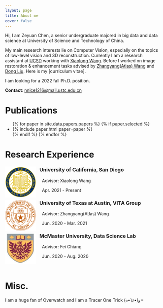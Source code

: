 ```yaml
---
layout: page
title: About me 
cover: false
---
```


Hi, I am Zeyuan Chen, a senior undergraduate majored in big data and data science at University of Science and Technology of China.

My main research interests lie on Computer Vision, especially on the topics of low-level vision and 3D reconstruction. Currently I am a research assistant at [UCSD](https://ucsd.edu) working with [Xiaolong Wang](https://xiaolonw.github.io/). Before I worked on image restoration & enhancement tasks advised by [Zhangyang(Atlas) Wang](https://vita-group.github.io/) and [Dong Liu](http://staff.ustc.edu.cn/~dongeliu/). Here is my [curriculum vitae].

I am looking for a 2022 fall Ph.D. position.

**Contact**: nnice1216@mail.ustc.edu.cn

# Publications 
<ul>
{% for paper in site.data.papers.papers %}
  {% if paper.selected %}
  <li>
  {% include paper.html paper=paper %}
  </li>
  {% endif %}
{% endfor %}
</ul>



# Research Experience

<div style="clear: both;">
  <div style="float: left; margin-right 1em;">
    <img src="/assets/img/ucsd.png" alt="" width="100" height="100">
  </div>
  <div>
    <h3>&nbsp;&nbsp;&nbsp;University of California, San Diego</h3>
    <p> &nbsp;&nbsp;&nbsp;&nbsp;&nbsp;Advisor: Xiaolong Wang</p>
    <p>&nbsp;&nbsp;&nbsp;&nbsp;&nbsp;Apr. 2021 - Present</p>
  </div>
</div>

<div style="clear: both;">
  <div style="float: left; margin-right 1em;">
    <img src="/assets/img/austin.png" alt="" width="100" height="100">
  </div>
  <div>
    <h3>&nbsp;&nbsp;&nbsp;University of Texas at Austin, VITA Group</h3>
    <p> &nbsp;&nbsp;&nbsp;&nbsp;&nbsp;Advisor: Zhangyang(Atlas) Wang</p>
    <p>&nbsp;&nbsp;&nbsp;&nbsp;&nbsp;Jun. 2020 - Mar. 2021</p>
  </div>
</div>

<div style="clear: both;">
  <div style="float: left; margin-right 1em;">
    <img src="/assets/img/mcmaster.jpeg" alt="" width="100" height="100">
  </div>
  <div>
    <h3>&nbsp;&nbsp;&nbsp;McMaster University, Data Science Lab</h3>
    <p> &nbsp;&nbsp;&nbsp;&nbsp;&nbsp;Advisor: Fei Chiang</p>
    <p>&nbsp;&nbsp;&nbsp;&nbsp;&nbsp;Jun. 2020 - Aug. 2020</p>
  </div>
</div>
<br/>



# Misc.
I am a huge fan of Overwatch and I am a Tracer One Trick (๑•̀ㅂ•́)و✧
